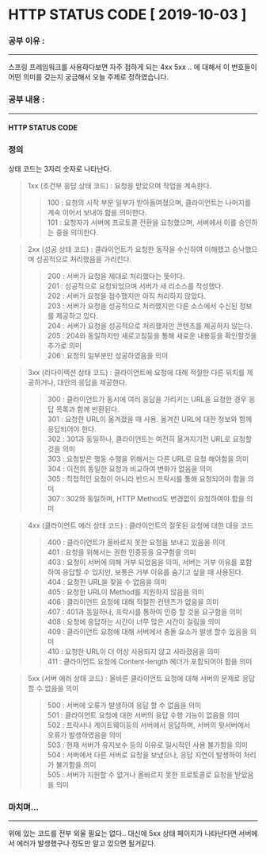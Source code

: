 # HTTP STATUS CODE [ 2019-10-03 ]

### 공부 이유 : 
-------------------------
스프링 프레임워크를 사용하다보면 자주 접하게 되는 4xx 5xx .. 에 대해서
이 번호들이 어떤 의미를 갖는지 궁금해서 오늘 주제로 정하였습니다.


### 공부 내용 :
-------------------------
#### HTTP STATUS CODE


### <strong>정의</strong>
상태 코드는 3자리 숫자로 나타난다.
  
  > 1xx (조건부 응답 상태 코드) :  요청을 받았으며 작업을 계속한다. <br>
  >> 100 : 요청의 시작 부분 일부가 받아들여졌으며, 클라이언트는 나머지를 계속 이어서 보내야 함을 의미한다.<br>
  >> 101 : 요청자가 서버에 프로토콜 전환을 요청했으며, 서버에서 이를 승인하는 중을 의미한다.<br>

  > 2xx (성공 상태 코드) :  클라이언트가 요청한 동작을 수신하여 이해했고 승낙했으며 성공적으로 처리했음을 가리킨다.<br>
  >> 200 : 서버가 요청을 제대로 처리했다는 뜻이다. <br>
  >> 201 : 성공적으로 요청되었으며 서버가 새 리소스를 작성했다.<br>
  >> 202 : 서버가 요청을 접수했지만 아직 처리하지 않았다.<br>
  >> 203 : 서버가 요청을 성공적으로 처리했지만 다른 소스에서 수신된 정보를 제공하고 있다.<br>
  >> 204 : 서버가 요청을 성공적으로 처리했지만 콘텐츠를 제공하지 않는다.<br>
  >> 205 : 204와 동일하지만 새로고침등을 통해 새로운 내용등을 확인할것을 추가로 의미<br>
  >> 206 : 요청의 일부분만 성공하였음을 의미<br>
  
  
  > 3xx (리다이렉션 상태 코드) : 클라이언트에 요청에 대해 적절한 다른 위치를 제공하거나, 대안의 응답을 제공한다.<br>
  >> 300 : 클라이언트가 동시에 여러 응답을 가리키는 URL을 요청한 경우 응답 목록과 함께 반환된다.<br>
  >> 301 : 요청한 URL이 옮겨졌을 때 사용. 옮겨진 URL에 대한 정보와 함께 응답되어야 한다.<br>
  >> 302 : 301과 동일하나, 클라이언트는 여전히 옮겨지기전 URL로 요청할것을 의미<br>
  >> 303 : 요청받은 행동 수행을 위해서는 다른 URL로 요청 해야함을 의미<br>
  >> 304 : 이전의 동일한 요청과 비교하여 변화가 없음을 의미<br>
  >> 305 : 직접적인 요청이 아니라 반드시 프락시를 통해 요청되어야 함을 의미<br>
  >> 307 : 302와 동일하며, HTTP Method도 변경없이 요청하여야 함을 의미<br>
  
  > 4xx (클라이언트 에러 상태 코드) : 클라이언트의 잘못된 요청에 대한 대응 코드<br>
  >> 400 : 클라이언트가 올바르지 못한 요청을 보내고 있음을 의미<br>
  >> 401 : 요청을 위해서는 권한 인증등을 요구함을 의미<br>
  >> 403 : 요청이 서버에 의해 거부 되었음을 의미, 서버는 거부 이유를 포함하여 응답할 수 있지만, 보통은 거부 이유를 숨기고 싶을 때 사용된다.<br>
  >> 404 : 요청한 URL을 찾을 수 없음을 의미<br>
  >> 405 : 요청한 URL이 Method를 지원하지 않음을 의미<br>
  >> 406 : 클라이언트 요청에 대해 적절한 컨텐츠가 없음을 의미<br>
  >> 407 : 401과 동일하나, 프락시를 통하여 인증 할 것을 요구함을 의미<br>
  >> 408 : 요청에 응답하는 시간이 너무 많은 시간이 걸림을 의미<br>
  >> 409 : 클라이언트 요청에 대해 서버에서 충돌 요소가 발생 할수 있음을 의미<br>
  >> 410 : 요청한 URL이 더 이상 사용되지 않고 사라졌음을 의미<br>
  >> 411 : 클라이언트 요청에 Content-length 헤더가 포함되어야 함을 의미<br>
  
  > 5xx (서버 에러 상태 코드) : 올바른 클라이언트 요청에 대해 서버의 문제로 응답 할 수 없음을 의미<br>
  >> 500 : 서버에 오류가 발생하여 응답 할 수 없음을 의미<br>
  >> 501 : 클라이언트 요청에 대한 서버의 응답 수행 기능이 없음을 의미<br>
  >> 502 : 프락시나 게이트웨이등의 서버에서 응답하며, 서버의 윗서버에서 오류가 발생하였음을 의미<br>
  >> 503 : 현재 서버가 유지보수 등의 이유로 일시적인 사용 불가함을 의미<br>
  >> 504 : 서버에서 다른 서버로 요청을 보냈으나, 응답 지연이 발생하여 처리가 불가함을 의미<br>
  >> 505 : 서버가 지원할 수 없거나 올바르지 못한 프로토콜로 요청을 받았음을 의미<br>

  


### 마치며...
------------------------------
위에 있는 코드를 전부 외울 필요는 없다.. 대신에 5xx 상태 페이지가 나타난다면 서버에서 에러가 발생했구나 정도만 알고 있으면 될거같다. 

